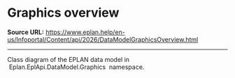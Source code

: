 # Graphics overview

**Source URL:** https://www.eplan.help/en-us/Infoportal/Content/api/2026/DataModelGraphicsOverview.html

---

Class diagram of the EPLAN data model in  Eplan.EplApi.DataModel.Graphics  namespace.

[](graphs/DataModel_GraphicsGraph.PNG "Click to enlarge")